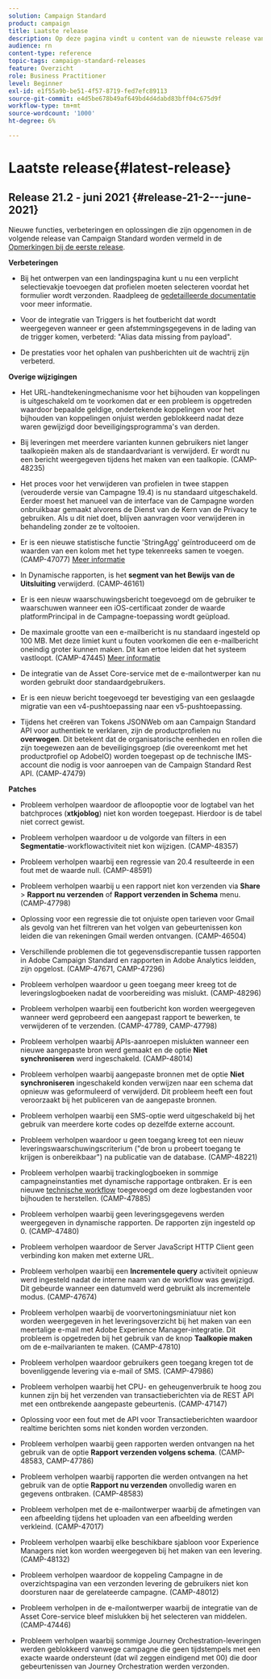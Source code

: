 ```yaml
---
solution: Campaign Standard
product: campaign
title: Laatste release
description: Op deze pagina vindt u content van de nieuwste release van Campaign Standard
audience: rn
content-type: reference
topic-tags: campaign-standard-releases
feature: Overzicht
role: Business Practitioner
level: Beginner
exl-id: e1f55a9b-be51-4f57-8719-fed7efc89113
source-git-commit: e4d5be678b49af649bd4d4dabd83bff04c675d9f
workflow-type: tm+mt
source-wordcount: '1000'
ht-degree: 6%

---
```


# Laatste release{#latest-release}

## Release 21.2 - juni 2021 {#release-21-2---june-2021}

Nieuwe functies, verbeteringen en oplossingen die zijn opgenomen in de volgende release van Campaign Standard worden vermeld in de [Opmerkingen bij de eerste release](e-release-notes.md).

**Verbeteringen**

* Bij het ontwerpen van een landingspagina kunt u nu een verplicht selectievakje toevoegen dat profielen moeten selecteren voordat het formulier wordt verzonden. Raadpleeg de [gedetailleerde documentatie](../../channels/using/managing-landing-page-form-data.md#agreement-checkbox) voor meer informatie.

* Voor de integratie van Triggers is het foutbericht dat wordt weergegeven wanneer er geen afstemmingsgegevens in de lading van de trigger komen, verbeterd: &quot;Alias data missing from payload&quot;.

* De prestaties voor het ophalen van pushberichten uit de wachtrij zijn verbeterd.

**Overige wijzigingen**

* Het URL-handtekeningmechanisme voor het bijhouden van koppelingen is uitgeschakeld om te voorkomen dat er een probleem is opgetreden waardoor bepaalde geldige, ondertekende koppelingen voor het bijhouden van koppelingen onjuist werden geblokkeerd nadat deze waren gewijzigd door beveiligingsprogramma&#39;s van derden.

* Bij leveringen met meerdere varianten kunnen gebruikers niet langer taalkopieën maken als de standaardvariant is verwijderd. Er wordt nu een bericht weergegeven tijdens het maken van een taalkopie. (CAMP-48235)

* Het proces voor het verwijderen van profielen in twee stappen (verouderde versie van Campagne 19.4) is nu standaard uitgeschakeld. Eerder moest het manueel van de interface van de Campagne worden onbruikbaar gemaakt alvorens de Dienst van de Kern van de Privacy te gebruiken. Als u dit niet doet, blijven aanvragen voor verwijderen in behandeling zonder ze te voltooien.

* Er is een nieuwe statistische functie &#39;StringAgg&#39; geïntroduceerd om de waarden van een kolom met het type tekenreeks samen te voegen. (CAMP-47077) [Meer informatie](../../automating/using/list-of-functions.md#aggregates)

* In Dynamische rapporten, is het **segment van het Bewijs van de Uitsluiting** verwijderd. (CAMP-46161)

* Er is een nieuw waarschuwingsbericht toegevoegd om de gebruiker te waarschuwen wanneer een iOS-certificaat zonder de waarde platformPrincipal in de Campagne-toepassing wordt geüpload.

* De maximale grootte van een e-mailbericht is nu standaard ingesteld op 100 MB. Met deze limiet kunt u fouten voorkomen die een e-mailbericht oneindig groter kunnen maken. Dit kan ertoe leiden dat het systeem vastloopt. (CAMP-47445) [Meer informatie](../../sending/using/design-and-personalize.md#email-size)

* De integratie van de Asset Core-service met de e-mailontwerper kan nu worden gebruikt door standaardgebruikers.

* Er is een nieuw bericht toegevoegd ter bevestiging van een geslaagde migratie van een v4-pushtoepassing naar een v5-pushtoepassing.

* Tijdens het creëren van Tokens JSONWeb om aan Campaign Standard API voor authentiek te verklaren, zijn de productprofielen nu **overwogen**. Dit betekent dat de organisatorische eenheden en rollen die zijn toegewezen aan de beveiligingsgroep (die overeenkomt met het productprofiel op AdobeIO) worden toegepast op de technische IMS-account die nodig is voor aanroepen van de Campaign Standard Rest API. (CAMP-47479)

**Patches**

* Probleem verholpen waardoor de afloopoptie voor de logtabel van het batchproces (**xtkjoblog**) niet kon worden toegepast. Hierdoor is de tabel niet correct gewist.

* Probleem verholpen waardoor u de volgorde van filters in een **Segmentatie**-workflowactiviteit niet kon wijzigen. (CAMP-48357)

* Probleem verholpen waarbij een regressie van 20.4 resulteerde in een fout met de waarde null. (CAMP-48591)

* Probleem verholpen waarbij u een rapport niet kon verzenden via **Share** > **Rapport nu verzenden** of **Rapport verzenden in Schema** menu. (CAMP-47798)

* Oplossing voor een regressie die tot onjuiste open tarieven voor Gmail als gevolg van het filtreren van het volgen van gebeurtenissen kon leiden die van rekeningen Gmail werden ontvangen. (CAMP-46504)

* Verschillende problemen die tot gegevensdiscrepantie tussen rapporten in Adobe Campaign Standard en rapporten in Adobe Analytics leidden, zijn opgelost. (CAMP-47671, CAMP-47296)

* Probleem verholpen waardoor u geen toegang meer kreeg tot de leveringslogboeken nadat de voorbereiding was mislukt. (CAMP-48296)

* Probleem verholpen waarbij een foutbericht kon worden weergegeven wanneer werd geprobeerd een aangepast rapport te bewerken, te verwijderen of te verzenden. (CAMP-47789, CAMP-47798)

* Probleem verholpen waarbij APIs-aanroepen mislukten wanneer een nieuwe aangepaste bron werd gemaakt en de optie **Niet synchroniseren** werd ingeschakeld. (CAMP-48014)

* Probleem verholpen waarbij aangepaste bronnen met de optie **Niet synchroniseren** ingeschakeld konden verwijzen naar een schema dat opnieuw was geformuleerd of verwijderd. Dit probleem heeft een fout veroorzaakt bij het publiceren van de aangepaste bronnen.

* Probleem verholpen waarbij een SMS-optie werd uitgeschakeld bij het gebruik van meerdere korte codes op dezelfde externe account.

* Probleem verholpen waardoor u geen toegang kreeg tot een nieuw leveringswaarschuwingscriterium (&quot;de bron u probeert toegang te krijgen is onbereikbaar&quot;) na publicatie van de database. (CAMP-48221)

* Probleem verholpen waarbij trackinglogboeken in sommige campagneinstanties met dynamische rapportage ontbraken. Er is een nieuwe [technische workflow](../../administration/using/technical-workflows.md) toegevoegd om deze logbestanden voor bijhouden te herstellen. (CAMP-47885)

* Probleem verholpen waarbij geen leveringsgegevens werden weergegeven in dynamische rapporten. De rapporten zijn ingesteld op 0. (CAMP-47480)

* Probleem verholpen waardoor de Server JavaScript HTTP Client geen verbinding kon maken met externe URL.

* Probleem verholpen waarbij een **Incrementele query** activiteit opnieuw werd ingesteld nadat de interne naam van de workflow was gewijzigd. Dit gebeurde wanneer een datumveld werd gebruikt als incrementele modus. (CAMP-47674)

* Probleem verholpen waarbij de voorvertoningsminiatuur niet kon worden weergegeven in het leveringsoverzicht bij het maken van een meertalige e-mail met Adobe Experience Manager-integratie. Dit probleem is opgetreden bij het gebruik van de knop **Taalkopie maken** om de e-mailvarianten te maken. (CAMP-47810)

* Probleem verholpen waardoor gebruikers geen toegang kregen tot de bovenliggende levering via e-mail of SMS. (CAMP-47986)

* Probleem verholpen waarbij het CPU- en geheugenverbruik te hoog zou kunnen zijn bij het verzenden van transactieberichten via de REST API met een ontbrekende aangepaste gebeurtenis. (CAMP-47147)

* Oplossing voor een fout met de API voor Transactieberichten waardoor realtime berichten soms niet konden worden verzonden.

* Probleem verholpen waarbij geen rapporten werden ontvangen na het gebruik van de optie **Rapport verzenden volgens schema**. (CAMP-48583, CAMP-47786)

* Probleem verholpen waarbij rapporten die werden ontvangen na het gebruik van de optie **Rapport nu verzenden** onvolledig waren en gegevens ontbraken. (CAMP-48583)

* Probleem verholpen met de e-mailontwerper waarbij de afmetingen van een afbeelding tijdens het uploaden van een afbeelding werden verkleind. (CAMP-47017)

* Probleem verholpen waarbij elke beschikbare sjabloon voor Experience Managers niet kon worden weergegeven bij het maken van een levering. (CAMP-48132)

* Probleem verholpen waardoor de koppeling Campagne in de overzichtspagina van een verzonden levering de gebruikers niet kon doorsturen naar de gerelateerde campagne. (CAMP-48012)

* Probleem verholpen in de e-mailontwerper waarbij de integratie van de Asset Core-service bleef mislukken bij het selecteren van middelen. (CAMP-47446)

* Probleem verholpen waarbij sommige Journey Orchestration-leveringen werden geblokkeerd vanwege campagne die geen tijdstempels met een exacte waarde ondersteunt (dat wil zeggen eindigend met 00) die door gebeurtenissen van Journey Orchestration werden verzonden.
